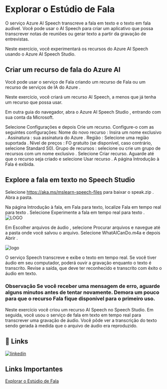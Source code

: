 # Explorar o Estúdio de Fala 
O serviço Azure AI Speech transcreve a fala em texto e o texto em fala audível. Você pode usar o AI Speech para criar um aplicativo que possa transcrever notas de reuniões ou gerar texto a partir da gravação de entrevistas.

Neste exercício, você experimentará os recursos do Azure AI Speech usando o Azure AI Speech Studio.

## Criar um recurso de fala do Azure AI

Você pode usar o serviço de Fala criando um recurso de Fala ou um recurso de serviços de IA do Azure .

Neste exercício, você criará um recurso AI Speech, a menos que já tenha um recurso que possa usar.

Em outra guia do navegador, abra o Azure AI Speech Studio , entrando com sua conta da Microsoft.

Selecione Configurações e depois Crie um recurso. Configure-o com as seguintes configurações:
Nome do novo recurso : Insira um nome exclusivo .
Assinatura : sua assinatura do Azure .
Região : Selecione uma região suportada .
Nível de preços : FO gratuito (se disponível, caso contrário, selecione Standard S0).
Grupo de recursos : selecione ou crie um grupo de recursos com um nome exclusivo .
Selecione Criar recurso. Aguarde até que o recurso seja criado e selecione Usar recurso . A página Introdução à Fala é exibida.

## Explore a fala em texto no Speech Studio
Selecione https://aka.ms/mslearn-speech-files para baixar o speak.zip . Abra a pasta.

Na página Introdução à fala, em Fala para texto, localize Fala em tempo real para texto . Selecione Experimente a fala em tempo real para texto .
![LOGO](https://microsoftlearning.github.io/mslearn-ai-fundamentals/Instructions/Labs/media/recognize-synthesize-speech/try-out-speech-to-text.png)

Em Escolher arquivos de áudio , selecione Procurar arquivos e navegue até a pasta onde você salvou o arquivo. Selecione WhatAICanDo.m4a e depois Abrir .

![logo](https://microsoftlearning.github.io/mslearn-ai-fundamentals/Instructions/Labs/media/recognize-synthesize-speech/browse-files-speech.png)

O serviço Speech transcreve e exibe o texto em tempo real. Se você tiver áudio em seu computador, poderá ouvir a gravação enquanto o texto é transcrito.
Revise a saída, que deve ter reconhecido e transcrito com êxito o áudio em texto.

### Observação Se você receber uma mensagem de erro, aguarde alguns minutos antes de tentar novamente. Demora um pouco para que o recurso Fala fique disponível para o primeiro uso.

Neste exercício você criou um recurso AI Speech no Speech Studio. Em seguida, você usou o serviço de fala em texto em tempo real para transcrever uma gravação de áudio. Você pôde ver a transcrição do texto sendo gerada à medida que o arquivo de áudio era reproduzido.



## 🔗 Links

[![linkedin](https://img.shields.io/badge/linkedin-0A66C2?style=for-the-badge&logo=linkedin&logoColor=white)](https://www.linkedin.com/in/leandro-virgilio-a1460a76/)

## Links Importantes

[Explorar o Estúdio de Fala](https://microsoftlearning.github.io/mslearn-ai-fundamentals/Instructions/Labs/09-speech.html)





